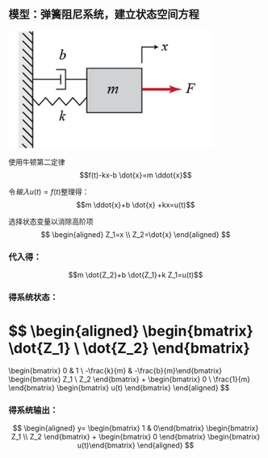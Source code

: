 ## 模型：弹簧阻尼系统，建立状态空间方程
![](pic/1.png)

使用牛顿第二定律
$$f(t)-kx-b \dot{x}=m \ddot{x}$$

令$输入 u(t)=f(t)$整理得：
$$m \ddot{x}+b \dot{x} +kx=u(t)$$

选择状态变量以消除高阶项
$$
\begin{aligned}
Z_1=x \\
Z_2=\dot{x}
\end{aligned}
$$

### 代入得：
$$m \dot{Z_2}+b \dot{Z_1}+k Z_1=u(t)$$



### 得系统状态：
$$
\begin{aligned}
\begin{bmatrix} \dot{Z_1} \\ \dot{Z_2} \end{bmatrix}
=
\begin{bmatrix} 0 & 1 \\ -\frac{k}{m} & -\frac{b}{m}\end{bmatrix}
\begin{bmatrix} Z_1 \\ Z_2 \end{bmatrix}
+
\begin{bmatrix} 0 \\ \frac{1}{m} \end{bmatrix}
\begin{bmatrix} u(t) \end{bmatrix}
\end{aligned}
$$


### 得系统输出：


$$
\begin{aligned}
y=
\begin{bmatrix} 1 & 0\end{bmatrix}
\begin{bmatrix} Z_1 \\ Z_2 \end{bmatrix}
+
\begin{bmatrix} 0 \end{bmatrix}
\begin{bmatrix} u(t)\end{bmatrix}
\end{aligned}
$$












